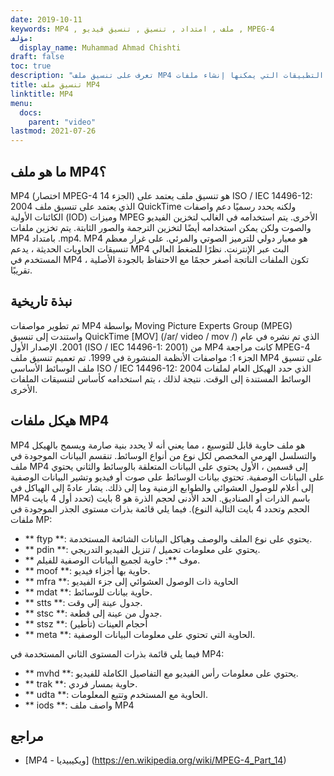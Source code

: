 ```yaml
---
date: 2019-10-11
keywords: MP4 , ملف , امتداد , تنسيق , تنسيق فيديو , MPEG-4
مؤلف:
  display_name: Muhammad Ahmad Chishti
draft: false
toc: true
description: "تعرف على تنسيق ملف MP4 وواجهات برمجة التطبيقات التي يمكنها إنشاء ملفات MP4 وفتحها."
title: تنسيق ملف MP4
linktitle: MP4
menu:
  docs:
    parent: "video"
lastmod: 2021-07-26
---
```


## ما هو ملف MP4؟ ##

MP4 (اختصار MPEG-4 الجزء 14) هو تنسيق ملف يعتمد على ISO / IEC 14496-12: 2004 الذي يعتمد على تنسيق ملف QuickTime ولكنه يحدد رسميًا دعم واصفات الكائنات الأولية (IOD) وميزات MPEG الأخرى. يتم استخدامه في الغالب لتخزين الفيديو والصوت ولكن يمكن استخدامه أيضًا لتخزين الترجمة والصور الثابتة. يتم تخزين ملفات MP4 بامتداد .mp4. MP4 هو معيار دولي للترميز الصوتي والمرئي. على غرار معظم تنسيقات الحاويات الحديثة ، يدعم MP4 البث عبر الإنترنت. نظرًا للضغط العالي المستخدم في MP4 ، تكون الملفات الناتجة أصغر حجمًا مع الاحتفاظ بالجودة الأصلية تقريبًا.

## نبذة تاريخية ##

تم تطوير مواصفات MP4 بواسطة Moving Picture Experts Group (MPEG) واستندت إلى تنسيق QuickTime [MOV] (/ar/ video / mov /) الذي تم نشره في عام 2001. الإصدار الأول (ISO / IEC 14496-1: 2001) من MP4 كانت مراجعة MPEG-4 الجزء 1: مواصفات الأنظمة المنشورة في 1999. تم تعميم تنسيق ملف MP4 على تنسيق ملف الوسائط الأساسي ISO / IEC 14496-12: 2004 الذي حدد الهيكل العام لملفات الوسائط المستندة إلى الوقت. نتيجة لذلك ، يتم استخدامه كأساس لتنسيقات الملفات الأخرى.

## هيكل ملفات MP4 ##

MP4 هو ملف حاوية قابل للتوسيع ، مما يعني أنه لا يحدد بنية صارمة ويسمح بالهيكل والتسلسل الهرمي المخصص لكل نوع من أنواع الوسائط. تنقسم البيانات الموجودة في ملف MP4 إلى قسمين ، الأول يحتوي على البيانات المتعلقة بالوسائط والثاني يحتوي على البيانات الوصفية. تحتوي بيانات الوسائط على صوت أو فيديو وتشير البيانات الوصفية إلى أعلام للوصول العشوائي والطوابع الزمنية وما إلى ذلك.
يشار عادةً إلى الهياكل في MP4 باسم الذرات أو الصناديق. الحد الأدنى لحجم الذرة هو 8 بايت (تحدد أول 4 بايت الحجم وتحدد 4 بايت التالية النوع). فيما يلي قائمة بذرات مستوى الجذر الموجودة في ملفات MP:

- ** ftyp **: يحتوي على نوع الملف والوصف وهياكل البيانات الشائعة المستخدمة.
- ** pdin **: يحتوي على معلومات تحميل / تنزيل الفيديو التدريجي.
- ** موف **: حاوية لجميع البيانات الوصفية للفيلم.
- ** moof **: حاوية بها أجزاء فيديو.
- ** mfra **: الحاوية ذات الوصول العشوائي إلى جزء الفيديو
- ** mdat **: حاوية بيانات للوسائط.
- ** stts **: جدول عينة إلى وقت.
- ** stsc **: جدول من عينة إلى قطعة.
- ** stsz **: أحجام العينات (تأطير)
- ** meta **: الحاوية التي تحتوي على معلومات البيانات الوصفية.

فيما يلي قائمة بذرات المستوى الثاني المستخدمة في MP4:

- ** mvhd **: يحتوي على معلومات رأس الفيديو مع التفاصيل الكاملة للفيديو.
- ** trak **: حاوية بمسار فردي.
- ** udta **: الحاوية مع المستخدم وتتبع المعلومات.
- ** iods **: واصف ملف MP4

## مراجع ##

- [MP4 - ويكيبيديا] (https://en.wikipedia.org/wiki/MPEG-4_Part_14)

